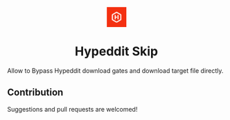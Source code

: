 <div align="center"> 
<img src="icons/icon_48.png" width="45" align="center">
<h1 align="center"> Hypeddit Skip </h1>
</div>
Allow to Bypass Hypeddit download gates and download target file directly.

## Contribution

Suggestions and pull requests are welcomed!
